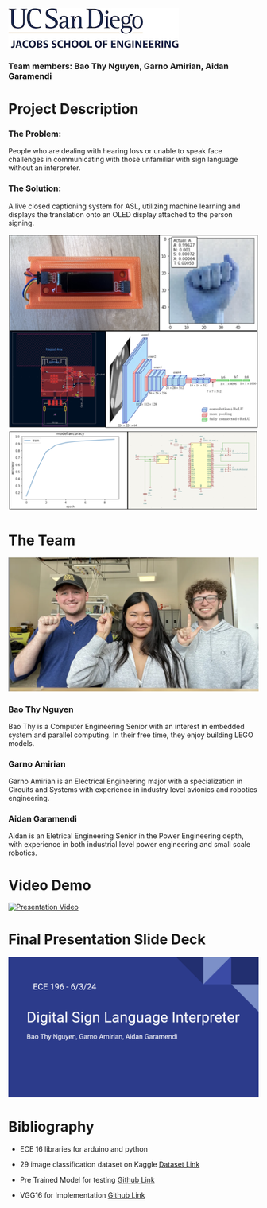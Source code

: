 ![logo](/images/logo.jpg)
### Team members: Bao Thy Nguyen, Garno Amirian, Aidan Garamendi 
# Project Description

### The Problem:
People who are dealing with hearing loss or unable to speak face challenges in communicating with those unfamiliar with sign language without an interpreter. 

### The Solution:
A live closed captioning system for ASL, utilizing machine learning and displays the translation onto an OLED display attached to the person signing.

![logo](/images/collage.png)
![logo](/images/schematic.png) 


# The Team
![logo](/images/profilepic.png)

### Bao Thy Nguyen

Bao Thy is a Computer Engineering Senior with an interest in embedded system and parallel computing. In their free time, they enjoy building LEGO models.

### Garno Amirian

Garno Amirian is an Electrical Engineering major with a specialization in Circuits and Systems with experience in industry level avionics and robotics engineering.

### Aidan Garamendi

Aidan is an Eletrical Engineering Senior in the Power Engineering depth, with experience in both industrial level power engineering and small scale robotics.


# Video Demo 
[![Presentation Video ](https://img.youtube.com/vi/dQw4w9WgXcQ/0.jpg)](https://www.youtube.com/watch?v=dQw4w9WgXcQ)

# Final Presentation Slide Deck
[![slide deck ](/images/slidedeck.png)](https://docs.google.com/presentation/d/1VO9xiTrAwZHm3HV66OTTplPPoqh0uB_zesGNIXyZNLo/edit#slide=id.g2ce5c1ef43d_0_275)

# Bibliography
* ECE 16 libraries for arduino and python

* 29 image classification dataset on Kaggle [Dataset Link](https://www.kaggle.com/datasets/grassknoted/asl-alphabet)

* Pre Trained Model for testing [Github Link](https://github.com/lukemelas/EfficientNet-PyTorch/blob/2eb7a7d264344ddf15d0a06ee99b0dca524c6a07/examples/imagenet/main.py)

* VGG16 for Implementation [Github Link](https://github.com/Joeshmoe03/ASL-classification/tree/main)
